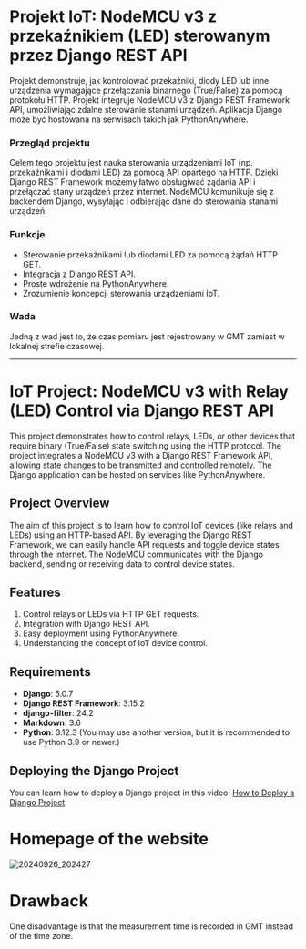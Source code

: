 # Projekt IoT: NodeMCU v3 z przekaźnikiem (LED) sterowanym przez Django REST API
Projekt demonstruje, jak kontrolować przekaźniki, diody LED lub inne urządzenia wymagające przełączania binarnego (True/False) za pomocą protokołu HTTP. Projekt integruje NodeMCU v3 z Django REST Framework API, umożliwiając zdalne sterowanie stanami urządzeń. Aplikacja Django może być hostowana na serwisach takich jak PythonAnywhere.
### Przegląd projektu
Celem tego projektu jest nauka sterowania urządzeniami IoT (np. przekaźnikami i diodami LED) za pomocą API opartego na HTTP. Dzięki Django REST Framework możemy łatwo obsługiwać żądania API i przełączać stany urządzeń przez internet. NodeMCU komunikuje się z backendem Django, wysyłając i odbierając dane do sterowania stanami urządzeń.
### Funkcje
- Sterowanie przekaźnikami lub diodami LED za pomocą żądań HTTP GET.
- Integracja z Django REST API.
- Proste wdrożenie na PythonAnywhere.
- Zrozumienie koncepcji sterowania urządzeniami IoT.
### Wada
Jedną z wad jest to, że czas pomiaru jest rejestrowany w GMT zamiast w lokalnej strefie czasowej.
_____________________________________________________________________________________________________________________________
# IoT Project: NodeMCU v3 with Relay (LED) Control via Django REST API

This project demonstrates how to control relays, LEDs, or other devices that require binary (True/False) state switching using the HTTP protocol. The project integrates a NodeMCU v3 with a Django REST Framework API, allowing state changes to be transmitted and controlled remotely. The Django application can be hosted on services like PythonAnywhere.

## Project Overview

The aim of this project is to learn how to control IoT devices (like relays and LEDs) using an HTTP-based API. By leveraging the Django REST Framework, we can easily handle API requests and toggle device states through the internet. The NodeMCU communicates with the Django backend, sending or receiving data to control device states.

## Features

1. Control relays or LEDs via HTTP GET requests.
2. Integration with Django REST API.
3. Easy deployment using PythonAnywhere.
4. Understanding the concept of IoT device control.

## Requirements

- **Django**: 5.0.7
- **Django REST Framework**: 3.15.2
- **django-filter**: 24.2
- **Markdown**: 3.6
- **Python**: 3.12.3 (You may use another version, but it is recommended to use Python 3.9 or newer.)

## Deploying the Django Project

You can learn how to deploy a Django project in this video: [How to Deploy a Django Project](https://www.youtube.com/watch?v=xtnUwvjOThg)

# Homepage of the website
![20240926_202427](https://github.com/user-attachments/assets/cca91c70-731e-47ed-9cd4-58fbee075326)

# Drawback
One disadvantage is that the measurement time is recorded in GMT instead of the time zone.
